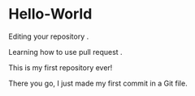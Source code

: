 # Hello-World
Editing your repository .

Learning how to use pull request .

This is my first repository ever!


There you go, I just made my first commit in a Git file.
